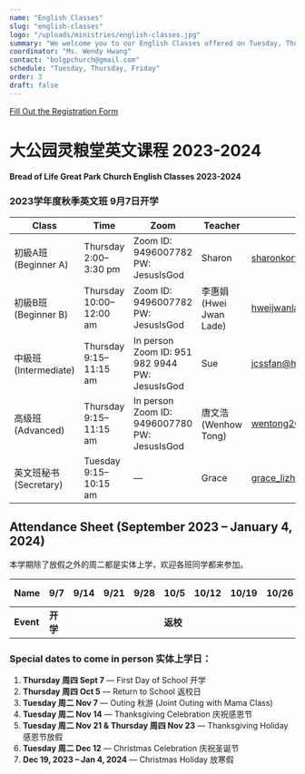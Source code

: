 ```yaml
---
name: "English Classes"
slug: "english-classes"
logo: "/uploads/ministries/english-classes.jpg"
summary: "We welcome you to our English Classes offered on Tuesday, Thursday, and Friday."
coordinator: "Ms. Wendy Hwang"
contact: "bolgpchurch@gmail.com"
schedule: "Tuesday, Thursday, Friday"
order: 3
draft: false
---
```


<a href="https://docs.google.com/forms/d/e/1FAIpQLSfwo_ZhzU6-ydt1Lxif19ZevtZLnMKixggxzIhd3phP38mUnQ/viewform" target="_blank" rel="noopener noreferrer">
  Fill Out the Registration Form
</a>

# 大公园灵粮堂英文课程 2023-2024

**Bread of Life Great Park Church English Classes 2023-2024**

### 2023学年度秋季英文班 9月7日开学

| Class              | Time                    | Zoom                                                 | Teacher              | Email                                                     |
| ------------------ | ----------------------- | ---------------------------------------------------- | -------------------- | --------------------------------------------------------- |
| 初級A班 (Beginner A)  | Thursday 2:00–3:30 pm   | Zoom ID: 9496007782<br>PW: JesusIsGod                | Sharon               | [sharonkorf100@gmail.com](mailto:sharonkorf100@gmail.com) |
| 初級B班 (Beginner B)  | Thursday 10:00–12:00 am | Zoom ID: 9496007782<br>PW: JesusIsGod                | 李惠娟 (Hwei Jwan Lade) | [hweijwanlade@gmail.com](mailto:hweijwanlade@gmail.com)   |
| 中級班 (Intermediate) | Thursday 9:15–11:15 am  | In person<br>Zoom ID: 951 982 9944<br>PW: JesusIsGod | Sue                  | [jcssfan@hotmail.com](mailto:jcssfan@hotmail.com)         |
| 高级班 (Advanced)     | Thursday 9:15–11:15 am  | In person<br>Zoom ID: 9496007780<br>PW: JesusIsGod   | 唐文浩 (Wenhow Tong)    | [wentong209@yahoo.com](mailto:wentong209@yahoo.com)       |
| 英文班秘书 (Secretary)  | Tuesday 9:15–10:15 am   | —                                                    | Grace                | [grace\_lizhen@yahoo.com](mailto:grace_lizhen@yahoo.com)  |

## Attendance Sheet (September 2023 – January 4, 2024)

本学期除了放假之外的周二都是实体上学，欢迎各班同学都来参加。

| Name      | 9/7    | 9/14 | 9/21 | 9/28 | 10/5   | 10/12 | 10/19 | 10/26 | 11/2 | 11/7       | 11/9 | 11/14      | 11/16 | 11/21/23  | 12/12    | 12/19–1/4 |
| --------- | ------ | ---- | ---- | ---- | ------ | ----- | ----- | ----- | ---- | ---------- | ---- | ---------- | ----- | --------- | -------- | --------- |
| **Event** | **开学** |      |      |      | **返校** |       |       |       |      | **Outing** |      | **Thanks** |       | **感恩节放假** | **Xmas** | **放寒假**   |

### Special dates to come in person 实体上学日：

1. **Thursday 周四 Sept 7** — First Day of School 开学
2. **Thursday 周四 Oct 5** — Return to School 返校日
3. **Tuesday 周二 Nov 7** — Outing 秋游 (Joint Outing with Mama Class)
4. **Tuesday 周二 Nov 14** — Thanksgiving Celebration 庆祝感恩节
5. **Tuesday 周二 Nov 21 & Thursday 周四 Nov 23** — Thanksgiving Holiday 感恩节放假
6. **Tuesday 周二 Dec 12** — Christmas Celebration 庆祝圣诞节
7. **Dec 19, 2023 – Jan 4, 2024** — Christmas Holiday 放寒假
